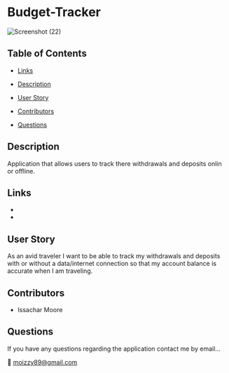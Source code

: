 # Budget-Tracker

![Screenshot (22)](https://user-images.githubusercontent.com/93059565/163868311-ccaf33a6-e4ac-425d-8f89-64e70d2d0f9d.png)


## Table of Contents

* [Links](#Links)

* [Description](#Description)

* [User Story](#UserStory)

* [Contributors](#contributors)

* [Questions](#questions)




## Description
Application that allows users to track there withdrawals and deposits onlin or offline. 

## Links
* []()
* []()

## User Story
As an avid traveler
I want to be able to track my withdrawals and deposits with or without a data/internet connection
so that my account balance is accurate when I am traveling. 

## Contributors

* Issachar Moore

## Questions

If you have any questions regarding the application contact me by email...

:e-mail: moizzy89@gmail.com
